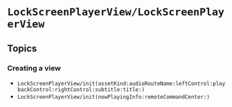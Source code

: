 # ``LockScreenPlayerView/LockScreenPlayerView``

## Topics

### Creating a view

- ``LockScreenPlayerView/init(assetKind:audioRouteName:leftControl:playbackControl:rightControl:subtitle:title:)``
- ``LockScreenPlayerView/init(nowPlayingInfo:remoteCommandCenter:)``
